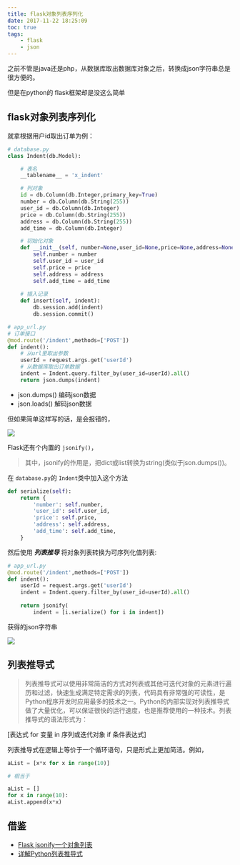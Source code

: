 ```yaml
---
title: flask对象列表序列化
date: 2017-11-22 18:25:09
toc: true
tags: 
    - flask
    - json
---
```


之前不管是java还是php，从数据库取出数据库对象之后，转换成json字符串总是很方便的。

但是在python的 flask框架却是没这么简单

<!-- more -->

## flask对象列表序列化

就拿根据用户id取出订单为例：

```py
# database.py
class Indent(db.Model):

    # 表名
    __tablename__ = 'x_indent'

    # 列对象
    id = db.Column(db.Integer,primary_key=True)
    number = db.Column(db.String(255))
    user_id = db.Column(db.Integer)
    price = db.Column(db.String(255))
    address = db.Column(db.String(255))
    add_time = db.Column(db.Integer)

    # 初始化对象
    def __init__(self, number=None,user_id=None,price=None,address=None,add_time=None):
        self.number = number
        self.user_id = user_id
        self.price = price
        self.address = address
        self.add_time = add_time
    
    # 插入记录
    def insert(self, indent):
        db.session.add(indent)
        db.session.commit()
```

```py
# app_url.py
# 订单接口
@mod.route('/indent',methods=['POST'])
def indent():
    # 从url里取出参数
    userId = request.args.get('userId')
    # 从数据库取出订单数据
    indent = Indent.query.filter_by(user_id=userId).all()
    return json.dumps(indent)
```

* json.dumps()  编码json数据
* json.loads()  解码json数据

但如果简单这样写的话，是会报错的，

![](2.png)

Flask还有个内置的 `jsonify()`，

> 其中，jsonify的作用是，把dict或list转换为string(类似于json.dumps())。

在 `database.py`的 `Indent`类中加入这个方法

```py
def serialize(self):
    return {
        'number': self.number,
        'user_id': self.user_id,
        'price': self.price,
        'address': self.address,
        'add_time': self.add_time,
    }
```

然后使用 ***列表推导*** 将对象列表转换为可序列化值列表:

```py
# app_url.py
@mod.route('/indent',methods=['POST'])
def indent():
    userId = request.args.get('userId')
    indent = Indent.query.filter_by(user_id=userId).all()
    
    return jsonify(
        indent = [i.serialize() for i in indent])
```

获得的json字符串

![](1.png)

## 列表推导式

> 列表推导式可以使用非常简洁的方式对列表或其他可迭代对象的元素进行遍历和过滤，快速生成满足特定需求的列表，代码具有非常强的可读性，是Python程序开发时应用最多的技术之一。Python的内部实现对列表推导式做了大量优化，可以保证很快的运行速度，也是推荐使用的一种技术。列表推导式的语法形式为：

[表达式 for 变量 in 序列或迭代对象 if 条件表达式]

列表推导式在逻辑上等价于一个循环语句，只是形式上更加简洁。例如，

```py
aList = [x*x for x in range(10)]

# 相当于

aList = []
for x in range(10):
aList.append(x*x)
```

## 借鉴

* [Flask jsonify一个对象列表](http://www.developerq.com/article/1494141355)
* [详解Python列表推导式](http://qkxue.net/info/115754/Python)



